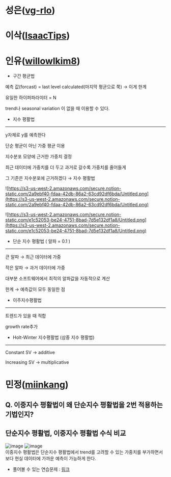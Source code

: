 # 성은([vg-rlo](https://github.com/vg-rlo))
# 이삭([IsaacTips](https://github.com/IsaacTips))
# 인유([willowlkim8](https://github.com/willowkim8))
- 구간 평균법

예측 값(forcast) = last level calculated(마지막 평균으로 쭉) → 이게 한계

유일한 하이퍼파라미터 = N

trend나 seasonal variation 이 없을 때 이용할 수 있다.

- 지수 평활법

------

y자체로 y를 예측한다

단순 평균이 아닌 가중 평균 이용

지수분포 모양에 근거한 가중치 결정

최근 데이터에 가중치를 더 두고 과거로 갈수록 가중치를 줄어들게

그 기준은 지수분포에 근거하겠다 → 지수 평활법

![https://s3-us-west-2.amazonaws.com/secure.notion-static.com/2a9ebf40-fdaa-42db-86a2-63cd92df6bda/Untitled.png](https://s3-us-west-2.amazonaws.com/secure.notion-static.com/2a9ebf40-fdaa-42db-86a2-63cd92df6bda/Untitled.png)

![https://s3-us-west-2.amazonaws.com/secure.notion-static.com/e1c52053-be24-4751-8bad-7d5e132df1a8/Untitled.png](https://s3-us-west-2.amazonaws.com/secure.notion-static.com/e1c52053-be24-4751-8bad-7d5e132df1a8/Untitled.png)

- 단순 지수 평활법 ( 알파 = 0.1 )

------

큰 알파 → 최근 데이터에 가중

작은 알파 → 과거 데이터에 가중

대부분 소프트웨어에서 최적의 알파값을 자동적으로 계산

한계 → 예측값이 모두 동일한 점

- 이주지수평활법

------

트렌드가 있을 때 적합

growth rate추가

- Holt-Winter 지수평활법 (삼중 지수 평활법)

------

Constant SV → additive

Increasing SV → multiplicative

# 민정([miinkang](https://github.com/miinkang))

## Q. 이중지수 평활법이 왜 단순지수 평활법을 2번 적용하는 기법인지?
## 단순지수 평활법, 이중지수 평활법 수식 비교
![image](https://user-images.githubusercontent.com/68461606/117387458-ea075f80-af23-11eb-85c7-b4f0e7512d21.png)
![image](https://user-images.githubusercontent.com/68461606/117387507-fbe90280-af23-11eb-94d2-226b16d45f27.png)   
이중지수 평활법은 단순지수 평활법에서 trend를 고려할 수 있는 가중치를 부가하면서 보다 현실 데이터에 가까운 예측이 가능하게 한다.      

- 풀어볼 수 있는 연습문제 : [링크](https://m.blog.naver.com/PostView.nhn?blogId=sigmagil&logNo=221502514892&proxyReferer=https:%2F%2Fwww.google.com%2F)